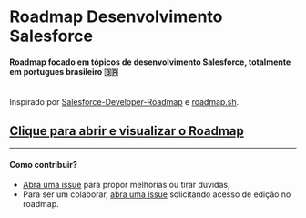 # Roadmap Desenvolvimento Salesforce

#### Roadmap focado em tópicos de desenvolvimento Salesforce, totalmente em portugues brasileiro 🇧🇷
<br>
  <span>Inspirado por <a href="https://github.com/ChuckJonas/Salesforce-Developer-Roadmap">Salesforce-Developer-Roadmap</a> e <a href="https://roadmap.sh/">roadmap.sh</a>.</span>
<br>
  <h2><a href="https://www.mindomo.com/mindmap/d7ada3acb4e84e148dc71890fb8117d6">Clique para abrir e visualizar o Roadmap</a></h2>
<hr>
<h4>Como contribuir?</h4>
<ul>
  <li><a href="https://github.com/egili/Salesforce-Developer-Roadmap-/issues/new">Abra uma issue</a> para propor melhorias ou tirar dúvidas;</li>
  
  <li>Para ser um colaborar, <a href="https://github.com/egili/Salesforce-Developer-Roadmap-/issues/new">abra uma issue</a> solicitando acesso de edição no roadmap.</li>
</ul>

